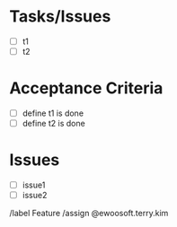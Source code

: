 # Tasks/Issues

- [ ] t1
- [ ] t2

# Acceptance Criteria

- [ ] define t1 is done
- [ ] define t2 is done

# Issues

- [ ] issue1
- [ ] issue2

/label Feature
/assign @ewoosoft.terry.kim
